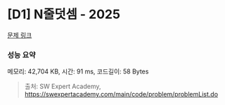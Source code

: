 # [D1] N줄덧셈 - 2025 

[문제 링크](https://swexpertacademy.com/main/code/problem/problemDetail.do?contestProbId=AV5QFZtaAscDFAUq) 

### 성능 요약

메모리: 42,704 KB, 시간: 91 ms, 코드길이: 58 Bytes



> 출처: SW Expert Academy, https://swexpertacademy.com/main/code/problem/problemList.do